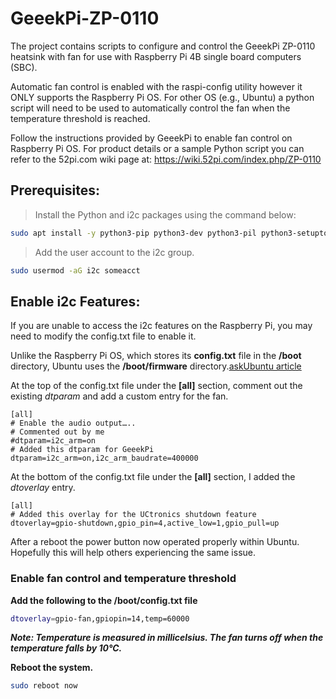 # GeeekPi-ZP-0110
The project contains scripts to configure and control the GeeekPi ZP-0110 heatsink with fan
for use with Raspberry Pi 4B single board computers (SBC).

Automatic fan control is enabled with the raspi-config utility however it ONLY supports the
Raspberry Pi OS.  For other OS (e.g., Ubuntu) a python script will need to be used to automatically control the fan when the temperature threshold is reached.

Follow the instructions provided by GeeekPi to enable fan control on Raspberry Pi OS. For product details or a sample Python script you can refer to the 52pi.com wiki page at: https://wiki.52pi.com/index.php/ZP-0110

## Prerequisites:
>Install the Python and i2c packages using the command below:
```bash
sudo apt install -y python3-pip python3-dev python3-pil python3-setuptools python3-rpi.gpio i2c-tools
```
>Add the user account to the i2c group.
```bash
sudo usermod -aG i2c someacct
```

## Enable i2c Features:
If you are unable to access the i2c features on the Raspberry Pi, you may need to modify the config.txt file to enable it.

Unlike the Raspberry Pi OS, which stores its **config.txt** file in the **/boot** directory, Ubuntu uses the **/boot/firmware** directory.[askUbuntu article](https://askubuntu.com/questions/1462320/updating-raspberrypi-4b-from-ubuntu-server-20-04-to-22-04-caused-usercfg-txt-to)

At the top of the config.txt file under the **[all]** section, comment out the existing _dtparam_ and add a custom entry for the fan.
```
[all]
# Enable the audio output…..
# Commented out by me
#dtparam=i2c_arm=on
# Added this dtparam for GeeekPi
dtparam=i2c_arm=on,i2c_arm_baudrate=400000
```

At the bottom of the config.txt file under the **[all]** section, I added the _dtoverlay_ entry.
```
[all]
# Added this overlay for the UCtronics shutdown feature
dtoverlay=gpio-shutdown,gpio_pin=4,active_low=1,gpio_pull=up
```

After a reboot the power button now operated properly within Ubuntu.  Hopefully this will help others experiencing the same issue.



### Enable fan control and temperature threshold
**Add the following to the /boot/config.txt file**
```bash
dtoverlay=gpio-fan,gpiopin=14,temp=60000
```
**_Note: Temperature is measured in millicelsius. The fan turns off when the temperature falls by 10℃._**

**Reboot the system.**
```bash
sudo reboot now
```
